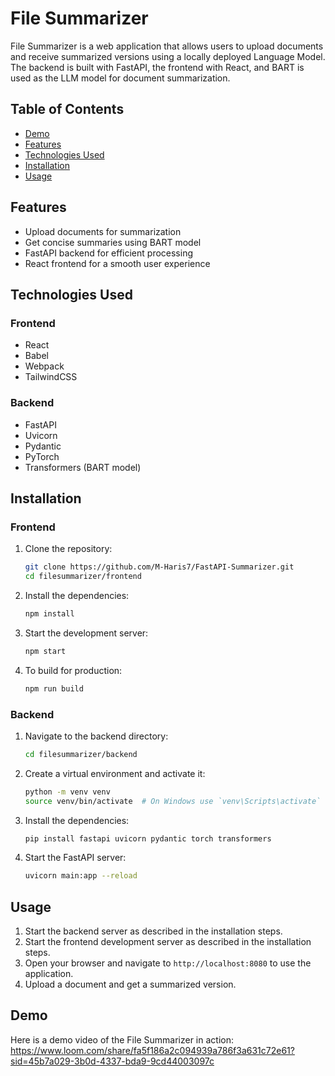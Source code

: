 # File Summarizer

File Summarizer is a web application that allows users to upload documents and receive summarized versions using a locally deployed Language Model. The backend is built with FastAPI, the frontend with React, and BART is used as the LLM model for document summarization.

## Table of Contents
- [Demo](#demo)
- [Features](#features)
- [Technologies Used](#technologies-used)
- [Installation](#installation)
- [Usage](#usage)

## Features
- Upload documents for summarization
- Get concise summaries using BART model
- FastAPI backend for efficient processing
- React frontend for a smooth user experience

## Technologies Used
### Frontend
- React
- Babel
- Webpack
- TailwindCSS

### Backend
- FastAPI
- Uvicorn
- Pydantic
- PyTorch
- Transformers (BART model)

## Installation
### Frontend
1. Clone the repository:
    ```bash
    git clone https://github.com/M-Haris7/FastAPI-Summarizer.git
    cd filesummarizer/frontend
    ```

2. Install the dependencies:
    ```bash
    npm install
    ```

3. Start the development server:
    ```bash
    npm start
    ```

4. To build for production:
    ```bash
    npm run build
    ```

### Backend
1. Navigate to the backend directory:
    ```bash
    cd filesummarizer/backend
    ```

2. Create a virtual environment and activate it:
    ```bash
    python -m venv venv
    source venv/bin/activate  # On Windows use `venv\Scripts\activate`
    ```

3. Install the dependencies:
    ```bash
    pip install fastapi uvicorn pydantic torch transformers
    ```

4. Start the FastAPI server:
    ```bash
    uvicorn main:app --reload
    ```

## Usage
1. Start the backend server as described in the installation steps.
2. Start the frontend development server as described in the installation steps.
3. Open your browser and navigate to `http://localhost:8080` to use the application.
4. Upload a document and get a summarized version.

## Demo
Here is a demo video of the File Summarizer in action:
https://www.loom.com/share/fa5f186a2c094939a786f3a631c72e61?sid=45b7a029-3b0d-4337-bda9-9cd44003097c

